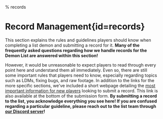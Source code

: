 % records

<div class='panel fade js-scroll-anim' data-anim='fade'>
  
# Record Management{id=records}

This section explains the rules and guidelines players should know when completing a list demon and submitting a record for it. **Many of the frequently asked questions regarding how we handle records for the Demon List are answered within this section!**

However, it would be unreasonable to expect players to read through every point here and understand them all immediately. Even so, there are still some important rules that players need to know, especially regarding topics such as LDMs, fixing bugs, and raw footage. In addition to the links for the more specific sections, we've included a short webpage detailing the [most important information for new players](/guidelines/index/#takeaways) looking to submit a record. This link is also available at the bottom of the submission form. **By submitting a record to the list, you acknowledge everything you see here! If you are confused regarding a particular guideline, please reach out to the list team through [our Discord server](https://discord.gg/M7bDDQf)!**

</div>
